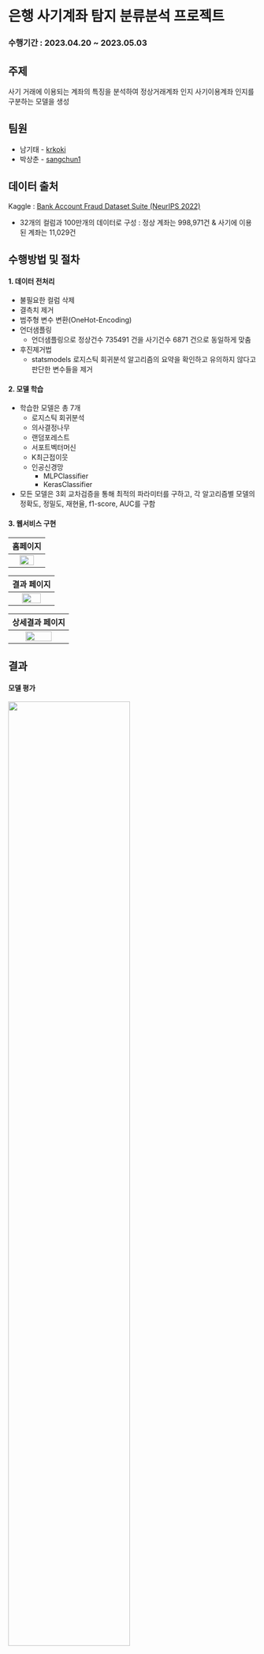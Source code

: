 # 은행 사기계좌 탐지 분류분석 프로젝트

### 수행기간 : 2023.04.20 ~ 2023.05.03

## 주제
사기 거래에 이용되는 계좌의 특징을 분석하여 정상거래계좌 인지 사기이용계좌 인지를 구분하는 모델을 생성

## 팀원
<ul>
  <li>남기태 - <a href="https://github.com/krkoki">krkoki</a></li>
  <li>박상춘 - <a href="https://github.com/sangchun1">sangchun1</a></li>
</ul>

## 데이터 출처
Kaggle : [Bank Account Fraud Dataset Suite (NeurIPS 2022)](https://www.kaggle.com/datasets/sgpjesus/bank-account-fraud-dataset-neurips-2022?select=Base.csv)
 - 32개의 컬럼과 100만개의 데이터로 구성 : 정상 계좌는 998,971건 & 사기에 이용된 계좌는 11,029건

## 수행방법 및 절차
#### 1. 데이터 전처리
  - 불필요한 컬럼 삭제
  - 결측치 제거
  - 범주형 변수 변환(OneHot-Encoding)
  - 언더샘플링
    - 언더샘플링으로 정상건수 735491 건을 사기건수 6871 건으로 동일하게 맞춤
  - 후진제거법
    - statsmodels 로지스틱 회귀분석 알고리즘의 요약을 확인하고 유의하지 않다고 판단한 변수들을 제거

#### 2. 모델 학습
  - 학습한 모델은 총 7개
    - 로지스틱 회귀분석
    - 의사결정나무
    - 랜덤포레스트
    - 서포트벡터머신
    - K최근접이웃
    - 인공신경망
      - MLPClassifier
      - KerasClassifier
 - 모든 모델은 3회 교차검증을 통해 최적의 파라미터를 구하고, 각 알고리즘별 모델의 정확도, 정밀도, 재현율, f1-score, AUC를 구함

#### 3. 웹서비스 구현
| 홈페이지 |
| --- |
| <div align="center"><img src="https://github.com/sangchun1/nba_salary/assets/121409511/5e263a50-ce00-4d81-8ae4-9250ce8a2836" width=70%/></div> |

| 결과 페이지 |
| --- |
| <div align="center"><img src="https://github.com/sangchun1/nba_salary/assets/121409511/0ce229b8-59ce-44b4-be31-87f7d555197b" width=70%/></div>|

| 상세결과 페이지 |
| --- |
| <div align="center"><img src="https://github.com/sangchun1/nba_salary/assets/121409511/d20a0414-9cfc-4e1f-9c64-0402c758b03e" width=70%/></div>|

## 결과
#### 모델 평가
<img src="https://github.com/sangchun1/nba_salary/assets/121409511/1229b2d9-c6c2-4747-9051-54c1fa7ad0fc" width=70%/>
<img src="https://github.com/sangchun1/nba_salary/assets/121409511/2c181b45-2f15-4e78-94dd-c54d5f372072" width=70%/>

#### 결론
최적의 알고리즘 :
  1. 인공신경망(Keras) : 정확도가 제일 높으며 F1-Score와 AUC는 두번째로 높음
  2. 인공신경망(Scikit-learn) : 정확도는 3-4번으로 높지만 F1-Score외 AUC가 제일 높음

## 향후계획
 - 모든 알고리즘의 ROC-Curve가 한눈에 보여지게 시각화
 - 웹으로 구현한 사이트 꾸미기
 - 하이퍼 파라미터 값을 더욱 세밀하게 조절하여 알고리즘별  최적의 성능을 찾기

## 사용한 언어, 라이브러리 및 프레임워크
#### 언어
<div align="left">
  <img src="https://img.shields.io/badge/Python-3776AB?style=flat-square&logo=python&logoColor=white"/>
</div>

#### 라이브러리
<div align="left">
  <img src="https://img.shields.io/badge/Keras-FF0000?style=flat-square&logo=keras&logoColor=white"/>
  <img src="https://img.shields.io/badge/SciPy-%230C55A5.svg?style=flat-square&logo=scipy&logoColor=%white"/>
  <img src="https://img.shields.io/badge/scikit--learn-%23F7931E.svg?style=flat-square&logo=scikit-learn&logoColor=white"/>
  <img src="https://img.shields.io/badge/statsmodels-3f51b5?style=flat-square&logo=statsmodels&logoColor=white"/>
</div>
<div align="left">
  <img src="https://img.shields.io/badge/Pandas-2C2D72?style=flat-square&logo=pandas&logoColor=white"/>
  <img src="https://img.shields.io/badge/Numpy-777BB4?style=flat-square&logo=numpy&logoColor=white"/>
  <img src="https://img.shields.io/badge/Matplotlib-F2F2F2?style=flat-square&logo=Matplotlib&logoColor=black"/>
</div>

#### 프레임워크
<div align="left">
  <img src="https://img.shields.io/badge/conda-342B029.svg?&style=flat-square&logo=anaconda&logoColor=white"/>
  <img src="https://img.shields.io/badge/Jupyter-F37626.svg?&style=flat-square&logo=Jupyter&logoColor=white"/>
  <img src="https://img.shields.io/badge/Flask-000000?style=flat-square&logo=flask&logoColor=white"/>
</div>
